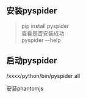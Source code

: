 
  
安装pyspider  
-----------
> pip install pyspider   
查看是否安装成功  
> pyspider --help  
  
  
启动pyspider
-----------
/xxxx/python/bin/pyspider all
  
  
安装phantomjs  


